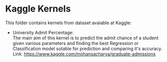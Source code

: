 # Kaggle Kernels
This folder contains kernels from dataset avaiable at Kaggle:
* University Admit Percentage:  
  The main aim of this kernel is to predict the admit chance of a student given various parameters and finding the best Regression or       Classification model sutable for prediction and comparing it's accuracy.
  <br>Link: https://www.kaggle.com/mohansacharya/graduate-admissions</br>
